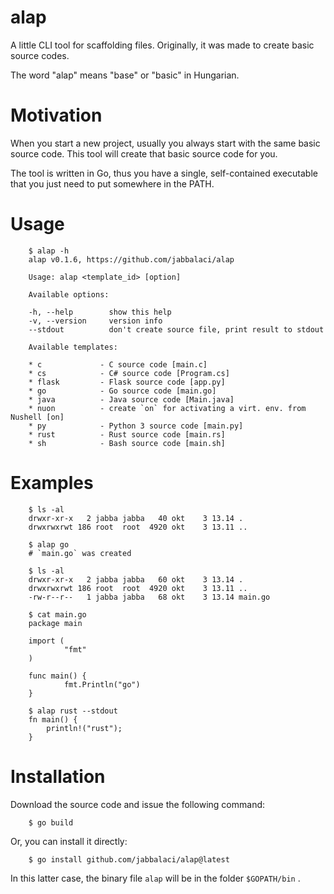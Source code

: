 # alap

A little CLI tool for scaffolding files. Originally,
it was made to create basic source codes.

The word "alap" means "base" or "basic" in Hungarian.

# Motivation

When you start a new project, usually you always start
with the same basic source code. This tool will create
that basic source code for you.

The tool is written in Go, thus you have a single,
self-contained executable that you just need to put
somewhere in the PATH.

# Usage

        $ alap -h
        alap v0.1.6, https://github.com/jabbalaci/alap

        Usage: alap <template_id> [option]

        Available options:

        -h, --help        show this help
        -v, --version     version info
        --stdout          don't create source file, print result to stdout

        Available templates:

        * c             - C source code [main.c]
        * cs            - C# source code [Program.cs]
        * flask         - Flask source code [app.py]
        * go            - Go source code [main.go]
        * java          - Java source code [Main.java]
        * nuon          - create `on` for activating a virt. env. from Nushell [on]
        * py            - Python 3 source code [main.py]
        * rust          - Rust source code [main.rs]
        * sh            - Bash source code [main.sh]

# Examples

        $ ls -al
        drwxr-xr-x   2 jabba jabba   40 okt    3 13.14 .
        drwxrwxrwt 186 root  root  4920 okt    3 13.11 ..

        $ alap go
        # `main.go` was created

        $ ls -al
        drwxr-xr-x   2 jabba jabba   60 okt    3 13.14 .
        drwxrwxrwt 186 root  root  4920 okt    3 13.11 ..
        -rw-r--r--   1 jabba jabba   68 okt    3 13.14 main.go

        $ cat main.go
        package main

        import (
                "fmt"
        )

        func main() {
                fmt.Println("go")
        }

        $ alap rust --stdout
        fn main() {
            println!("rust");
        }


# Installation

Download the source code and issue the following command:

        $ go build

Or, you can install it directly:

        $ go install github.com/jabbalaci/alap@latest

In this latter case, the binary file `alap` will be in the folder `$GOPATH/bin` .
